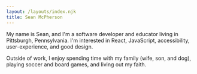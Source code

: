 ```yaml
---
layout: /layouts/index.njk
title: Sean McPherson
---
```


My name is Sean, and I'm a software developer and educator living in Pittsburgh, Pennsylvania. I'm interested in React, JavaScript, accessibility, user-experience, and good design.

Outside of work, I enjoy spending time with my family (wife, son, and dog), playing soccer and board games, and living out my faith.

